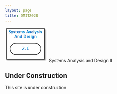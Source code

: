 ```yaml
---
layout: page
title: DMIT2028
---
```

![dmit2028-icon.png](dmit2028-icon.png) Systems Analysis and Design II

## Under Construction
This site is under construction